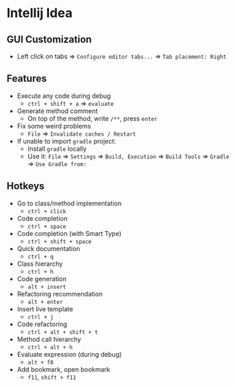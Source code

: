 # Intellij Idea
## GUI Customization
* Left click on tabs => `Configure editor tabs...` => `Tab placement: Right`

## Features
* Execute any code during debug
    * `ctrl + shift + a` => `evaluate`
* Generate method comment
    * On top of the method, write `/**`, press `enter`
* Fix some weird problems
    * `File` => `Invalidate caches / Restart`
* If unable to import `gradle` project:
    * Install `gradle` locally
    * Use it: `File` => `Settings` => `Build, Execution` => `Build Tools` => `Gradle` => `Use Gradle from:`
    
## Hotkeys
* Go to class/method implementation
    * `ctrl + click`
* Code completion
    * `ctrl + space`
* Code completion (with Smart Type)
    * `ctrl + shift + space`
* Quick documentation
    * `ctrl + q`
* Class hierarchy
    * `ctrl + h`
* Code generation
    * `alt + insert`
* Refactoring recommendation
    * `alt + enter`
* Insert live template
    * `ctrl + j`
* Code refactoring
    * `ctrl + alt + shift + t`
* Method call hierarchy
    * `ctrl + alt + h`
* Evaluate expression (during debug)
    * `alt + f8`
* Add bookmark, open bookmark
    * `f11`, `shift + f11`
